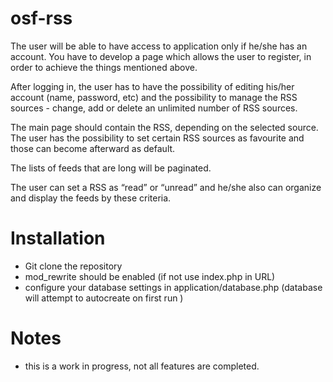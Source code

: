 osf-rss
=======
The user will be able to have access to application only if he/she has an account. You have to develop a page which 
allows the user to register, in order to achieve the things mentioned above.

After logging in, the user has to have the possibility of editing his/her account (name, password, etc) and 
the possibility to manage the RSS sources - change, add or delete an unlimited number of RSS sources.

The main page should contain the RSS, depending on the selected source. The user has the possibility to set 
certain RSS sources as favourite and those can become afterward as default.  

The lists of feeds that are long will be paginated.  

The user can set a RSS as “read” or “unread” and he/she also can organize and display the feeds by these criteria.

Installation
=======
- Git clone the repository
- mod_rewrite should be enabled (if not use index.php in URL)
- configure your database settings in application/database.php (database will attempt to autocreate on first run )

Notes
=======
- this is a work in progress, not all features are completed. 
